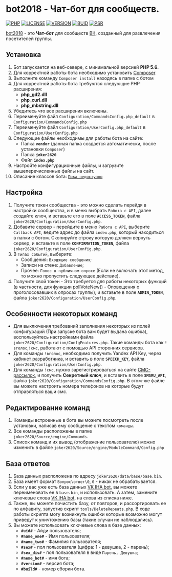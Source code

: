 # bot2018 - Чат-бот для сообществ.

[![PHP](https://img.shields.io/badge/PHP-5.6%5E-brightgreen.svg?style=for-the-badge)](https://php.net/)
[![LICENSE](https://img.shields.io/badge/LICENSE-MIT-yellow.svg?style=for-the-badge)](https://github.com/joker2620/bot2018/blob/master/LICENSE/)
[![VERSION](https://img.shields.io/badge/LAST%20VERSION-0.2.0%20-blue.svg?style=for-the-badge)](https://github.com/joker2620/bot2018/master/)
[![BUID](https://img.shields.io/badge/LAST%20BUILD-13%20-lightgrey.svg?style=for-the-badge)](https://github.com/joker2620/bot2018/master/)
[![PSR](https://img.shields.io/badge/PSR-0--4-orange.svg?style=for-the-badge)](https://github.com/joker2620/bot2018/master/)

[bot2018][1] - это **Чат-бот** для сообществ [ВК][2], созданный для развлечения посетителей группы.

Установка
------------

1. Бот запускается на веб-севере, с минимальной версией **PHP 5.6.**
1. Для корректной работы бота необходимо установить [Composer][3]
1. Выполните команду ``` Composer install ``` находясь в папке с ботом 
1. Для корректной работы бота требуются следующие PHP расширения:
   * **php_gd2.dll** 
   * **php_curl.dll**
   * **php_mbstring.dll**
1. Убедитесь что все расширения включены.
1. Переименуйте файл `Configuration/CommandsConfig.php_default` в `Configuration/CommandsConfig.php`
1. Переименуйте файл `Configuration/UserConfig.php_default` в `Configuration/UserConfig.php`
1. Следующие файлы необходимы для работы бота на сайте: 
   * Папка **`vendor`** (данная папка создается автоматически, после установки `Composer`)
   * Папка **`joker2620`** 
   * Файл **`index.php`**
1. Настройте конфигурационные файлы, и загрузите вышеперечисленные файлы на сайт.
1. Описание классов бота: [```Пока недоступно```][7]


Настройка
-------------

1. Получите токен сообщества - это можно сделать перейдя в настройки сообщества, и в меню выбрать `Работа с API`, далее создайте ключ, и вставьте его в поле **`ACCESS_TOKEN`**, файла `joker2620/Configuration/UserConfig.php`. 
1. Добавите сервер - перейдите в меню `Работа с API`, выберите `Callback API`, ведите адрес до файла `index.php`, который находиться в папки с ботом. Скопируйте строку которую должен вернуть сервер, и вставьте в поле **`CONFIRMATION_TOKEN`**, файла `joker2620/Configuration/UserConfig.php`. 
1. В `Типах событий`, выберите:
    * Сообщения: `Входящие сообщения`;
    * Записи на стене: `Добавление`;
    * Прочее: `Голос в публичном опросе` (Если не включать этот метод, то можно пропустить следующее действие).
1. Получите свой токен - Это требуется для работы некоторых функций (в частности, для функции pollVoteNew() - Оповещения о проголосовавших в опросах группы), и вставьте в поле **`ADMIN_TOKEN`**, файла `joker2620/Configuration/UserConfig.php`.  

Особенности некоторых команд
---------
* Для выключения требований заполнения некоторых из полей конфигураций (При запуске бота вам будет выдана ошибка), воспользуйтесь настройками файла `joker2620/Configuration/ConfgFeatures.php`.
Такие команды бота как `!вголос`,`!смс`, работают с помощью API сторонних сервисов.
* Для команды `!вголос`, необходимо получить Yandex API Key, через [кабинет разработчика][4], и вставить в поле **`SPEECH_KEY`**, файла `joker2620/Configuration/UserConfig.php`.
* Для команды `!смс`, нужно зарегистрироваться на сайте [СМС-рассылок][5], и получить **Секретный ключ**, и вставить в поле **`SMSRU_API`**, файла `joker2620/Configuration/CommandsConfig.php`. В этом-же файле вы можете настроить номера телефонов на которые будут отправляться ваши смс.

Редактирование команд 
--------- 

1. Команды встроенные в бота вы можете посмотреть после установки, написав ему сообщение с текстом `команды`.
1. Все команды расположены в папке `joker2620/Source/engine/Commands`.
1. Список команд и их вывод (отображение пользователю) можно изменить в файле `joker2620/Source/engine/ModuleCommand/Config.php` 

База ответов
--------- 

1. База данных расположена по адресу `joker2620/data/base/base.bin`. 
1. База имеет формат `Вопрос\ответ\0`, `0` - никак не обрабатывается. 
1. Если у вас уже есть база данных [VK IHA bot][6], вы можете переименовать ее в `base.bin`, и использовать. А затем, замените ключевые слова [VK IHA bot][6], на слова из списка ниже.
1. Также, вы можете почистить базу, от повторов, и рассортировать ее по алфавиту, запустив скрипт `tools/DeleteRepeats.php`. В ходе работы скрипта могу возникнуть ошибки которые возможно могут приведут к уничтожению базы (такие случаи не наблюдались).
1. Вы можете использовать ключевые слова в базе данных:
    * **`#uid#`** - Айди пользователя; 
    * **`#name_one#`** - Имя пользователя; 
    * **`#name_two#`** - Фамилия пользователя; 
    * **`#sex#`** - пол пользователя (цифра: 1 - девушка, 2 - парень); 
    * **`#sex_dis#`** - пол пользователя в виде `Парень, Девушка`; 
    * **`#neme_bot#`** - имя бота; 
    * **`#version#`** - версия бота; 
    * **`#build#`** - номер сборки бота. 

[1]: https://github.com/joker2620/bot2018
[2]: https://vk.com/
[3]: https://getcomposer.org/doc/00-intro.md
[4]: https://tech.yandex.ru/speechkit/cloud/
[5]: https://sms.ru/
[6]: https://vk.com/ihabotclub
[7]: https://joker2620.github.io/bot2018/

